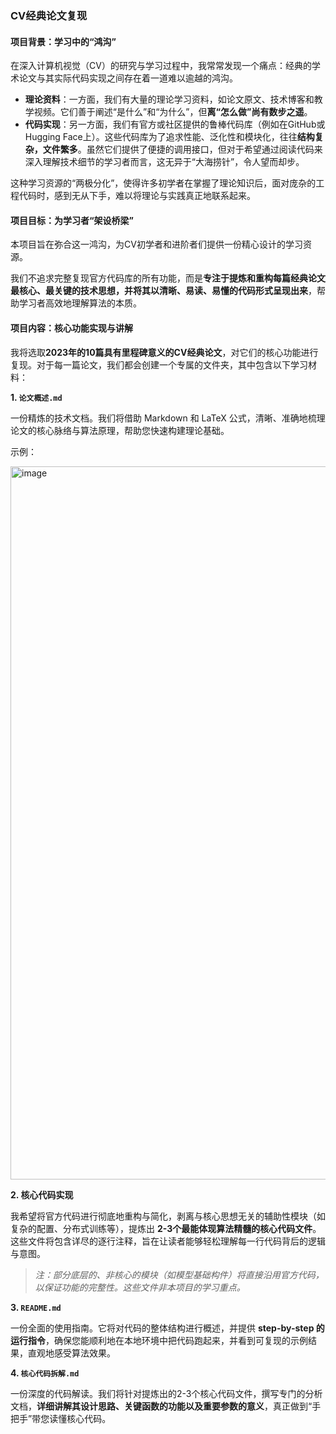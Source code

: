 ### **CV经典论文复现**

#### **项目背景：学习中的“鸿沟”**

在深入计算机视觉（CV）的研究与学习过程中，我常常发现一个痛点：经典的学术论文与其实际代码实现之间存在着一道难以逾越的鸿沟。

- **理论资料**：一方面，我们有大量的理论学习资料，如论文原文、技术博客和教学视频。它们善于阐述“是什么”和“为什么”，但**离“怎么做”尚有数步之遥**。
- **代码实现**：另一方面，我们有官方或社区提供的鲁棒代码库（例如在GitHub或Hugging Face上）。这些代码库为了追求性能、泛化性和模块化，往往**结构复杂，文件繁多**。虽然它们提供了便捷的调用接口，但对于希望通过阅读代码来深入理解技术细节的学习者而言，这无异于“大海捞针”，令人望而却步。

这种学习资源的“两极分化”，使得许多初学者在掌握了理论知识后，面对庞杂的工程代码时，感到无从下手，难以将理论与实践真正地联系起来。

#### **项目目标：为学习者“架设桥梁”**

本项目旨在弥合这一鸿沟，为CV初学者和进阶者们提供一份精心设计的学习资源。

我们不追求完整复现官方代码库的所有功能，而是**专注于提炼和重构每篇经典论文最核心、最关键的技术思想，并将其以清晰、易读、易懂的代码形式呈现出来**，帮助学习者高效地理解算法的本质。

#### 项目内容：核心功能实现与讲解

我将选取**2023年的10篇具有里程碑意义的CV经典论文**，对它们的核心功能进行复现。对于每一篇论文，我们都会创建一个专属的文件夹，其中包含以下学习材料：

**1. `论文概述.md`**

一份精炼的技术文档。我们将借助 Markdown 和 LaTeX 公式，清晰、准确地梳理论文的核心脉络与算法原理，帮助您快速构建理论基础。

示例：

<img width="1734" height="1141" alt="image" src="https://github.com/user-attachments/assets/f1e35372-2531-4176-86fb-a3b023106cc8" />

**2. 核心代码实现**

我希望将官方代码进行彻底地重构与简化，剥离与核心思想无关的辅助性模块（如复杂的配置、分布式训练等），提炼出 **2-3个最能体现算法精髓的核心代码文件**。这些文件将包含详尽的逐行注释，旨在让读者能够轻松理解每一行代码背后的逻辑与意图。

> *注：部分底层的、非核心的模块（如模型基础构件）将直接沿用官方代码，以保证功能的完整性。这些文件非本项目的学习重点。*

**3. `README.md`**

一份全面的使用指南。它将对代码的整体结构进行概述，并提供 **step-by-step 的运行指令**，确保您能顺利地在本地环境中把代码跑起来，并看到可复现的示例结果，直观地感受算法效果。

**4. `核心代码拆解.md`**

一份深度的代码解读。我们将针对提炼出的2-3个核心代码文件，撰写专门的分析文档，**详细讲解其设计思路、关键函数的功能以及重要参数的意义**，真正做到“手把手”带您读懂核心代码。

